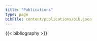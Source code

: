 ```yaml
---
title: "Publications"
type: page
bibFile: content/publications/bib.json
---
```

{{< bibliography >}}
